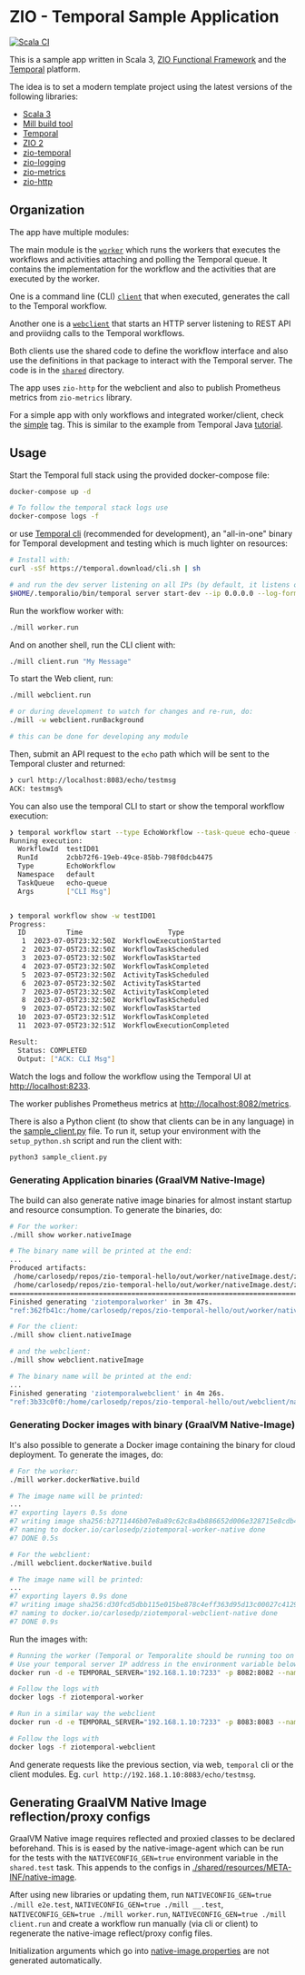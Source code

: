 # ZIO - Temporal Sample Application

[![Scala CI](https://github.com/carlosedp/zio-temporal-hello/actions/workflows/scala.yml/badge.svg)](https://github.com/carlosedp/zio-temporal-hello/actions/workflows/scala.yml)

This is a sample app written in Scala 3, [ZIO Functional Framework](https://zio.dev/) and the [Temporal](https://temporal.io/) platform.

The idea is to set a modern template project using the latest versions of the following libraries:

- [Scala 3](https://docs.scala-lang.org/scala3/new-in-scala3.html)
- [Mill build tool](https://com-lihaoyi.github.io/mill/mill/Intro_to_Mill.html)
- [Temporal](https://github.com/temporalio/temporal)
- [ZIO 2](https://github.com/zio/zio)
- [zio-temporal](https://github.com/vitaliihonta/zio-temporal)
- [zio-logging](https://zio.dev/ecosystem/officials/zio-logging/)
- [zio-metrics](https://zio.dev/ecosystem/officials/zio-metrics/)
- [zio-http](https://github.com/zio/zio-http)

## Organization

The app have multiple modules:

The main module is the [`worker`](./worker/src/) which runs the workers that executes the workflows and activities attaching and polling the Temporal queue. It contains the implementation for the workflow and the activities that are executed by the worker.

One is a command line (CLI) [`client`](./client/src/) that when executed, generates the call to the Temporal workflow.

Another one is a [`webclient`](./webclient/src/) that starts an HTTP server listening to REST API and proviidng calls to the Temporal workflows.

Both clients use the shared code to define the workflow interface and also use the definitions in that package to interact with the Temporal server. The code is in the [`shared`](./shared/src/) directory.

The app uses `zio-http` for the webclient and also to publish Prometheus metrics from `zio-metrics` library.

For a simple app with only workflows and integrated worker/client, check the [simple](https://github.com/carlosedp/zio-temporal-hello/tree/simple) tag. This is similar to the example from Temporal Java [tutorial](https://learn.temporal.io/getting_started/java/hello_world_in_java).

## Usage

Start the Temporal full stack using the provided docker-compose file:

```sh
docker-compose up -d

# To follow the temporal stack logs use
docker-compose logs -f
```

or use [Temporal cli](https://github.com/temporalio/cli) (recommended for development), an "all-in-one" binary for Temporal development and testing which is much lighter on resources:

```sh
# Install with:
curl -sSf https://temporal.download/cli.sh | sh

# and run the dev server listening on all IPs (by default, it listens on localhost only)
$HOME/.temporalio/bin/temporal server start-dev --ip 0.0.0.0 --log-format pretty --log-level warn --db-filename /tmp/temporal.db
```

Run the workflow worker with:

```sh
./mill worker.run
```

And on another shell, run the CLI client with:

```sh
./mill client.run "My Message"
```

To start the Web client, run:

```sh
./mill webclient.run

# or during development to watch for changes and re-run, do:
./mill -w webclient.runBackground

# this can be done for developing any module
```

Then, submit an API request to the `echo` path which will be sent to the Temporal cluster and returned:

```sh
❯ curl http://localhost:8083/echo/testmsg
ACK: testmsg%
```

You can also use the temporal CLI to start or show the temporal workflow execution:

```sh
❯ temporal workflow start --type EchoWorkflow --task-queue echo-queue --workflow-id testID01 --input '"CLI Msg"'
Running execution:
  WorkflowId  testID01
  RunId       2cbb72f6-19eb-49ce-85bb-798f0dcb4475
  Type        EchoWorkflow
  Namespace   default
  TaskQueue   echo-queue
  Args        ["CLI Msg"]


❯ temporal workflow show -w testID01
Progress:
  ID          Time                     Type
   1  2023-07-05T23:32:50Z  WorkflowExecutionStarted
   2  2023-07-05T23:32:50Z  WorkflowTaskScheduled
   3  2023-07-05T23:32:50Z  WorkflowTaskStarted
   4  2023-07-05T23:32:50Z  WorkflowTaskCompleted
   5  2023-07-05T23:32:50Z  ActivityTaskScheduled
   6  2023-07-05T23:32:50Z  ActivityTaskStarted
   7  2023-07-05T23:32:50Z  ActivityTaskCompleted
   8  2023-07-05T23:32:50Z  WorkflowTaskScheduled
   9  2023-07-05T23:32:50Z  WorkflowTaskStarted
  10  2023-07-05T23:32:51Z  WorkflowTaskCompleted
  11  2023-07-05T23:32:51Z  WorkflowExecutionCompleted

Result:
  Status: COMPLETED
  Output: ["ACK: CLI Msg"]
```

Watch the logs and follow the workflow using the Temporal UI at [http://localhost:8233](http://localhost:8233).

The worker publishes Prometheus metrics at [http://localhost:8082/metrics](http://localhost:8082/metrics).

There is also a Python client (to show that clients can be in any language) in the [sample_client.py](./sample_client.py) file. To run it, setup your environment with the `setup_python.sh` script and run the client with:

```sh
python3 sample_client.py
```

### Generating Application binaries (GraalVM Native-Image)

The build can also generate native image binaries for almost instant startup and resource consumption. To generate the binaries, do:

```sh
# For the worker:
./mill show worker.nativeImage

# The binary name will be printed at the end:
...
Produced artifacts:
 /home/carlosedp/repos/zio-temporal-hello/out/worker/nativeImage.dest/ziotemporalworker (executable)
 /home/carlosedp/repos/zio-temporal-hello/out/worker/nativeImage.dest/ziotemporalworker.build_artifacts.txt (txt)
========================================================================================================================
Finished generating 'ziotemporalworker' in 3m 47s.
"ref:362fb41c:/home/carlosedp/repos/zio-temporal-hello/out/worker/nativeImage.dest/ziotemporalworker"

# For the client:
./mill show client.nativeImage

# and the webclient:
./mill show webclient.nativeImage

# The binary name will be printed at the end:
...
Finished generating 'ziotemporalwebclient' in 4m 26s.
"ref:3b33c0f0:/home/carlosedp/repos/zio-temporal-hello/out/webclient/nativeImage.dest/ziotemporalwebclient"
```

### Generating Docker images with binary (GraalVM Native-Image)

It's also possible to generate a Docker image containing the binary for cloud deployment. To generate the images, do:

```sh
# For the worker:
./mill worker.dockerNative.build

# The image name will be printed:
...
#7 exporting layers 0.5s done
#7 writing image sha256:b2711446b07e8a89c62c8a4b886652d006e328715e8cdb4e3c2ea9e4014dc92d done
#7 naming to docker.io/carlosedp/ziotemporal-worker-native done
#7 DONE 0.5s

# For the webclient:
./mill webclient.dockerNative.build

# The image name will be printed:
...
#7 exporting layers 0.9s done
#7 writing image sha256:d30fcd5dbb115e015be878c4eff363d95d13c00027c41292a386fe7dbba5f037 done
#7 naming to docker.io/carlosedp/ziotemporal-webclient-native done
#7 DONE 0.9s
```

Run the images with:

```sh
# Running the worker (Temporal or Temporalite should be running too on another shell)
# Use your temporal server IP address in the environment variable below
docker run -d -e TEMPORAL_SERVER="192.168.1.10:7233" -p 8082:8082 --name ziotemporal-worker docker.io/carlosedp/ziotemporal-worker-native

# Follow the logs with
docker logs -f ziotemporal-worker

# Run in a similar way the webclient
docker run -d -e TEMPORAL_SERVER="192.168.1.10:7233" -p 8083:8083 --name ziotemporal-webclient docker.io/carlosedp/ziotemporal-webclient-native

# Follow the logs with
docker logs -f ziotemporal-webclient
```

And generate requests like the previous section, via web, `temporal` cli or the client modules. Eg. `curl http://192.168.1.10:8083/echo/testmsg`.

## Generating GraalVM Native Image reflection/proxy configs

GraalVM Native image requires reflected and proxied classes to be declared beforehand. This is is eased by the native-image-agent which can be run for the tests with the `NATIVECONFIG_GEN=true` environment variable in the `shared.test` task. This appends to the configs in [./shared/resources/META-INF/native-image](./shared/resources/META-INF/native-image).

After using new libraries or updating them, run `NATIVECONFIG_GEN=true ./mill e2e.test`, `NATIVECONFIG_GEN=true ./mill __.test`, `NATIVECONFIG_GEN=true ./mill worker.run`, `NATIVECONFIG_GEN=true ./mill client.run` and create a workflow run manually (via cli or client) to regenerate the native-image reflect/proxy config files.

Initialization arguments which go into [native-image.properties](./shared/resources/META-INF/native-image/native-image.properties) are not generated automatically.
